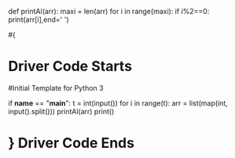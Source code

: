 
def printAl(arr):
    maxi = len(arr)
    for i in range(maxi):
        if i%2==0:
            print(arr[i],end=' ')        
            


#{ 
 # Driver Code Starts
#Initial Template for Python 3

if __name__ == "__main__":
    t = int(input())
    for i in range(t):
        arr = list(map(int, input().split()))
        printAl(arr)
        print()

# } Driver Code Ends
